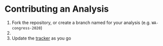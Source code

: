 # Contributing an Analysis

1. Fork the repository, or create a branch named for your analysis (e.g. `WA-congress-2020`)
1. 
1. Update the [tracker](https://docs.google.com/spreadsheets/d/1k_tYLoE49W_DCK1tcWbouoYZFI9WD76oayEt5TOmJg4/edit#gid=0) as you go
